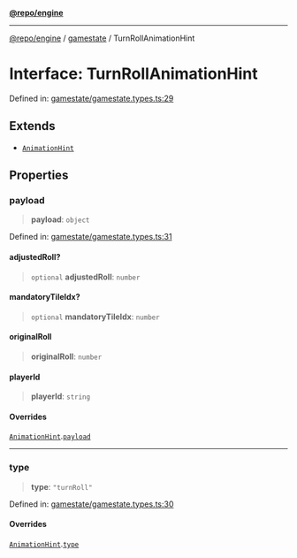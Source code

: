 [**@repo/engine**](../../README.md)

***

[@repo/engine](../../modules.md) / [gamestate](../README.md) / TurnRollAnimationHint

# Interface: TurnRollAnimationHint

Defined in: [gamestate/gamestate.types.ts:29](https://github.com/alexqguo/drinking-board-game-v3/blob/8a71edc417ebda66bb565d91aba07ca306b3e490/packages/engine/src/gamestate/gamestate.types.ts#L29)

## Extends

- [`AnimationHint`](AnimationHint.md)

## Properties

### payload

> **payload**: `object`

Defined in: [gamestate/gamestate.types.ts:31](https://github.com/alexqguo/drinking-board-game-v3/blob/8a71edc417ebda66bb565d91aba07ca306b3e490/packages/engine/src/gamestate/gamestate.types.ts#L31)

#### adjustedRoll?

> `optional` **adjustedRoll**: `number`

#### mandatoryTileIdx?

> `optional` **mandatoryTileIdx**: `number`

#### originalRoll

> **originalRoll**: `number`

#### playerId

> **playerId**: `string`

#### Overrides

[`AnimationHint`](AnimationHint.md).[`payload`](AnimationHint.md#payload)

***

### type

> **type**: `"turnRoll"`

Defined in: [gamestate/gamestate.types.ts:30](https://github.com/alexqguo/drinking-board-game-v3/blob/8a71edc417ebda66bb565d91aba07ca306b3e490/packages/engine/src/gamestate/gamestate.types.ts#L30)

#### Overrides

[`AnimationHint`](AnimationHint.md).[`type`](AnimationHint.md#type)
